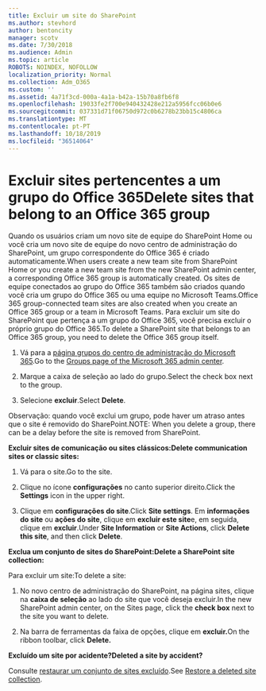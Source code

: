 ```yaml
---
title: Excluir um site do SharePoint
ms.author: stevhord
author: bentoncity
manager: scotv
ms.date: 7/30/2018
ms.audience: Admin
ms.topic: article
ROBOTS: NOINDEX, NOFOLLOW
localization_priority: Normal
ms.collection: Adm_O365
ms.custom: ''
ms.assetid: 4a71f3cd-000a-4a1a-b42a-15b70a8fb6f8
ms.openlocfilehash: 19033fe2f700e940432428e212a5956fcc06b0e6
ms.sourcegitcommit: 037331d71f06750d972c0b6278b23bb15c4806ca
ms.translationtype: MT
ms.contentlocale: pt-PT
ms.lasthandoff: 10/18/2019
ms.locfileid: "36514064"
---
```

# <a name="delete-sites-that-belong-to-an-office-365-group"></a><span data-ttu-id="1bdbe-102">Excluir sites pertencentes a um grupo do Office 365</span><span class="sxs-lookup"><span data-stu-id="1bdbe-102">Delete sites that belong to an Office 365 group</span></span>

<span data-ttu-id="1bdbe-103">Quando os usuários criam um novo site de equipe do SharePoint Home ou você cria um novo site de equipe do novo centro de administração do SharePoint, um grupo correspondente do Office 365 é criado automaticamente.</span><span class="sxs-lookup"><span data-stu-id="1bdbe-103">When users create a new team site from SharePoint Home or you create a new team site from the new SharePoint admin center, a corresponding Office 365 group is automatically created.</span></span> <span data-ttu-id="1bdbe-104">Os sites de equipe conectados ao grupo do Office 365 também são criados quando você cria um grupo do Office 365 ou uma equipe no Microsoft Teams.</span><span class="sxs-lookup"><span data-stu-id="1bdbe-104">Office 365 group-connected team sites are also created when you create an Office 365 group or a team in Microsoft Teams.</span></span> <span data-ttu-id="1bdbe-105">Para excluir um site do SharePoint que pertença a um grupo do Office 365, você precisa excluir o próprio grupo do Office 365.</span><span class="sxs-lookup"><span data-stu-id="1bdbe-105">To delete a SharePoint site that belongs to an Office 365 group, you need to delete the Office 365 group itself.</span></span> 
  
1. <span data-ttu-id="1bdbe-106">Vá para a [página grupos do centro de administração do Microsoft 365](https://portal.office.com/adminportal/home#/groups).</span><span class="sxs-lookup"><span data-stu-id="1bdbe-106">Go to the [Groups page of the Microsoft 365 admin center](https://portal.office.com/adminportal/home#/groups).</span></span>
    
2. <span data-ttu-id="1bdbe-107">Marque a caixa de seleção ao lado do grupo.</span><span class="sxs-lookup"><span data-stu-id="1bdbe-107">Select the check box next to the group.</span></span>
    
3. <span data-ttu-id="1bdbe-108">Selecione **excluir**.</span><span class="sxs-lookup"><span data-stu-id="1bdbe-108">Select **Delete**.</span></span>
    
<span data-ttu-id="1bdbe-109">Observação: quando você exclui um grupo, pode haver um atraso antes que o site é removido do SharePoint.</span><span class="sxs-lookup"><span data-stu-id="1bdbe-109">NOTE: When you delete a group, there can be a delay before the site is removed from SharePoint.</span></span>
  
<span data-ttu-id="1bdbe-110">**Excluir sites de comunicação ou sites clássicos:**</span><span class="sxs-lookup"><span data-stu-id="1bdbe-110">**Delete communication sites or classic sites:**</span></span>

1. <span data-ttu-id="1bdbe-111">Vá para o site.</span><span class="sxs-lookup"><span data-stu-id="1bdbe-111">Go to the site.</span></span>
  
2. <span data-ttu-id="1bdbe-112">Clique no ícone **configurações** no canto superior direito.</span><span class="sxs-lookup"><span data-stu-id="1bdbe-112">Click the **Settings** icon in the upper right.</span></span> 
  
3. <span data-ttu-id="1bdbe-113">Clique em **configurações do site**.</span><span class="sxs-lookup"><span data-stu-id="1bdbe-113">Click **Site settings**.</span></span> <span data-ttu-id="1bdbe-114">Em **informações do site** ou **ações do site**, clique em **excluir este site**e, em seguida, clique em **excluir**.</span><span class="sxs-lookup"><span data-stu-id="1bdbe-114">Under **Site Information** or **Site Actions**, click **Delete this site**, and then click **Delete**.</span></span>
  
<span data-ttu-id="1bdbe-115">**Exclua um conjunto de sites do SharePoint:**</span><span class="sxs-lookup"><span data-stu-id="1bdbe-115">**Delete a SharePoint site collection:**</span></span>

<span data-ttu-id="1bdbe-116">Para excluir um site:</span><span class="sxs-lookup"><span data-stu-id="1bdbe-116">To delete a site:</span></span>
  
1. <span data-ttu-id="1bdbe-117">No novo centro de administração do SharePoint, na página sites, clique na **caixa de seleção** ao lado do site que você deseja excluir.</span><span class="sxs-lookup"><span data-stu-id="1bdbe-117">In the new SharePoint admin center, on the Sites page, click the **check box** next to the site you want to delete.</span></span> 
    
2. <span data-ttu-id="1bdbe-118">Na barra de ferramentas da faixa de opções, clique em **excluir.**</span><span class="sxs-lookup"><span data-stu-id="1bdbe-118">On the ribbon toolbar, click **Delete.**</span></span>
    
<span data-ttu-id="1bdbe-119">**Excluído um site por acidente?**</span><span class="sxs-lookup"><span data-stu-id="1bdbe-119">**Deleted a site by accident?**</span></span>

<span data-ttu-id="1bdbe-120">Consulte [restaurar um conjunto de sites excluído](https://go.microsoft.com/fwlink/?linkid=867660).</span><span class="sxs-lookup"><span data-stu-id="1bdbe-120">See [Restore a deleted site collection](https://go.microsoft.com/fwlink/?linkid=867660).</span></span>
  


